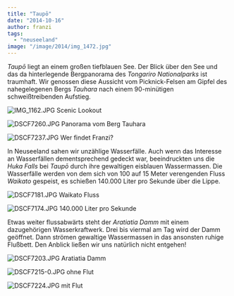 ```yaml
---
title: "Taupō"
date: "2014-10-16"
author: franzi
tags: 
  - "neuseeland"
image: "/image/2014/img_1472.jpg"
---
```


_Taupō_ liegt an einem großen tiefblauen See. Der Blick über den See und das da hinterlegende Bergpanorama des _Tongariro Nationalparks_ ist traumhaft. Wir genossen diese Aussicht vom Picknick-Felsen am Gipfel des nahegelegenen Bergs _Tauhara_ nach einem 90-minütigen schweißtreibenden Aufstieg.

![IMG_1162.JPG](images/img_1162.jpg) Scenic Lookout

![DSCF7260.JPG](images/dscf7260.jpg) Panorama vom Berg Tauhara

![DSCF7237.JPG](images/dscf7237.jpg) Wer findet Franzi?

In Neuseeland sahen wir unzählige Wasserfälle. Auch wenn das Interesse an Wasserfällen dementsprechend gedeckt war, beeindruckten uns die _Huka Falls_ bei _Taupō_ durch ihre gewaltigen eisblauen Wassermassen. Die Wasserfälle werden von dem sich von 100 auf 15 Meter verengenden Fluss _Waikato_ gespeist, es schießen 140.000 Liter pro Sekunde über die Lippe.

![DSCF7181.JPG](images/dscf7181.jpg) Waikato Fluss

![DSCF7174.JPG](images/dscf7174.jpg) 140.000 Liter pro Sekunde

Etwas weiter flussabwärts steht der _Aratiatia Damm_ mit einem dazugehörigen Wasserkraftwerk. Drei bis viermal am Tag wird der Damm geöffnet. Dann strömen gewaltige Wassermassen in das ansonsten ruhige Flußbett. Den Anblick ließen wir uns natürlich nicht entgehen!

![DSCF7203.JPG](images/dscf7203.jpg) Aratiatia Damm

![DSCF7215-0.JPG](images/dscf7215-0.jpg) ohne Flut

![DSCF7224.JPG](images/dscf7224.jpg) mit Flut
